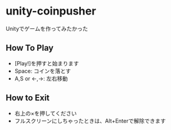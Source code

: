 # unity-coinpusher
Unityでゲームを作ってみたかった

## How To Play
- [Play!]を押すと始まります
- Space: コインを落とす
- A,S or ←,→: 左右移動

## How to Exit
- 右上の×を押してください
- フルスクリーンにしちゃったときは、Alt+Enterで解除できます